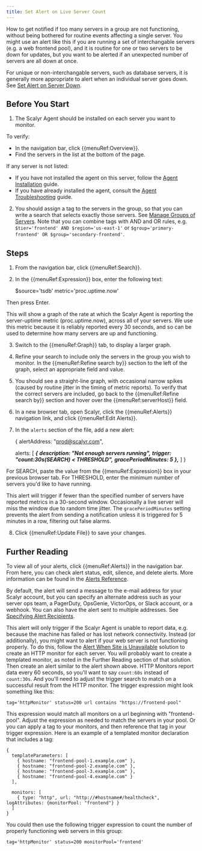 ```yaml
---
title: Set Alert on Live Server Count
---
```


How to get notified if too many servers in a group are not functioning, without being
bothered for routine events affecting a single server. You might use an alert like this if you are running a
set of interchangable servers (e.g. a web frontend pool), and it is routine for one or two servers to be down
for updates, but you want to be alerted if an unexpected number of servers are all down at once.

For unique or non-interchangable servers, such as database servers, it is generally more appropriate to
alert when an individual server goes down. See [Set Alert on Server Down](/solutions/alert-server-down).


## Before You Start

1. The Scalyr Agent should be installed on each server you want to monitor.

To verify:

- In the navigation bar, click {{menuRef:Overview}}.
- Find the servers in the list at the bottom of the page.

If any server is not listed:

- If you have not installed the agent on this server, follow the [Agent Installation](/docs/getting_started/agent_linux) guide.
- If you have already installed the agent, consult the [Agent Troubleshooting](/help/scalyr-agent#troubleshooting) guide.

2. You should assign a tag to the servers in the group, so that you can write a search that selects exactly those
servers. See [Manage Groups of Servers](/solutions/manage-server-groups). Note that 
you can combine tags with AND and OR rules, e.g. ``$tier='frontend' AND $region='us-east-1'`` or 
``$group='primary-frontend' OR $group='secondary-frontend'``.


## Steps

1. From the navigation bar, click {{menuRef:Search}}.

2. In the {{menuRef:Expression}} box, enter the following text:

    $source='tsdb' metric='proc.uptime.now'

Then press Enter.

This will show a graph of the rate at which the Scalyr Agent is reporting the server-uptime metric (proc.uptime.now),
across all of your servers. We use this metric because it is reliably reported every 30 seconds, and so can be used
to determine how many servers are up and functioning.

3. Switch to the {{menuRef:Graph}} tab, to display a larger graph.

4. Refine your search to include only the servers in the group you wish to monitor. In the
{{menuRef:Refine search by}} section to the left of the graph, select an appropriate field and value.

5. You should see a straight-line graph, with occasional narrow spikes (caused by routine jitter in the timing
of metric reports). To verify that the correct servers are included, go back to the {{menuRef:Refine search by}} section
and hover over the {{menuRef:serverHost}} field.

6. In a new browser tab, open Scalyr, click the {{menuRef:Alerts}} navigation link, and click {{menuRef:Edit Alerts}}.

7. In the ``alerts`` section of the file, add a new alert:

    {
      alertAddress: "prod@scalyr.com",
        
      alerts: [
        ***{***
          ***description: "Not enough servers running",***
          ***trigger: "count:30s(SEARCH) < THRESHOLD",***
          ***gracePeriodMinutes: 5***
        ***},***
      ]
    }

For SEARCH, paste the value from the {{menuRef:Expression}} box in your previous browser tab. For THRESHOLD, enter the
minimum number of servers you'd like to have running.

This alert will trigger if fewer than the specified number of servers have reported metrics in a 30-second window. Occasionally
a live server will miss the window due to random time jitter. The ``gracePeriodMinutes`` setting prevents the alert from
sending a notification unless it is triggered for 5 minutes in a row, filtering out false alarms.

8. Click {{menuRef:Update File}} to save your changes.


## Further Reading

To view all of your alerts, click {{menuRef:Alerts}} in the navigation bar. From here, you can check
alert status, edit, silence, and delete alerts. More information can be found in the
[Alerts Reference](/help/alerts).

By default, the alert will send a message to the e-mail address for your Scalyr account, but you can specify
an alternate address such as your server ops team, a PagerDuty, OpsGenie, VictorOps, or Slack account, or a webhook. You can also
have the alert sent to multiple addresses. See [Specifying Alert Recipients](/help/alerts#recipients).

This alert will only trigger if the Scalyr Agent is unable to report data, e.g. because the machine has failed or
has lost network connectivity. Instead (or additionally), you might want to alert if your web server is not
functioning properly. To do this, follow the [Alert When Site is Unavailable](/solutions/alert-site-unavailable)
solution to create an HTTP monitor for each server. You will probably want to create a templated monitor, as
noted in the Further Reading section of that solution. Then create an alert similar to the alert shown above.
HTTP Monitors report data every 60 seconds, so you'll want to say ``count:60s`` instead of ``count:30s``. And you'll
need to adjust the trigger search to match on a successful result from the HTTP monitor. The trigger expression
might look something like this:

    tag='httpMonitor' status=200 url contains "https://frontend-pool"

This expression would match all monitors on a url beginning with "frontend-pool". Adjust the expression as needed
to match the servers in your pool. Or you can apply a tag to your monitors, and then reference that tag in your
trigger expression. Here is an example of a templated monitor declaration that includes a tag:

    {
      templateParameters: [
        { hostname: "frontend-pool-1.example.com" },
        { hostname: "frontend-pool-2.example.com" },
        { hostname: "frontend-pool-3.example.com" },
        { hostname: "frontend-pool-4.example.com" }
      ],
      
      monitors: [
        { type: "http", url: "http://#hostname#/healthcheck", logAttributes: {monitorPool: "frontend"} }
      ]
    }

You could then use the following trigger expression to count the number of properly functioning web servers in this group:

    tag='httpMonitor' status=200 monitorPool='frontend'
